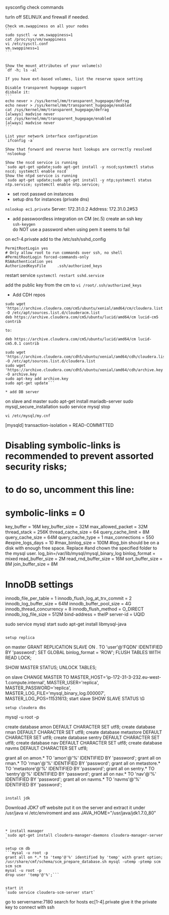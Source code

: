 sysconfig check commands

 turln off SELINUX and firewall if needed.


    Check vm.swappiness on all your nodes
    ```
    sudo sysctl -w vm.swappiness=1
    cat /proc/sys/vm/swappiness
    vi /etc/sysctl.conf
    vm.swappiness=1
    ```


    Show the mount attributes of your volume(s)
    `df -h; ls -al`

    If you have ext-based volumes, list the reserve space setting
    
    Disable transparent hugepage support
    disbale it:
    ```
    echo never > /sys/kernel/mm/transparent_hugepage/defrag
	echo never > /sys/kernel/mm/transparent_hugepage/enabled
    cat /sys/kernel/mm/transparent_hugepage/defrag
	[always] madvise never
	cat /sys/kernel/mm/transparent_hugepage/enabled
	[always] madvise never
    ```

    List your network interface configuration
    `ifconfig -a`

    Show that forward and reverse host lookups are correctly resolved
    `nslookup `

    Show the nscd service is running
    `sudo apt-get update;sudo apt-get install -y nscd;systemctl status nscd; systemctl enable nscd`
    Show the ntpd service is running
    `sudo apt-get update;sudo apt-get install -y ntp;systemctl status ntp.service; systemctl enable ntp.service; `

* set root passwd on instances
* setup dns for instances (private dns)
	
`nslookup ec1.private`
Server:		172.31.0.2
Address:	172.31.0.2#53

* add passwoordless integration
on CM (ec.5) create an ssh key  
`ssh-keygen`  
do NOT use a password when using pem it seems to fail

on ec1-4.private add to the /etc/ssh/sshd_config
```
PermitRootLogin yes
# Only allow root to run commands over ssh, no shell
#PermitRootLogin forced-commands-only
RSAAuthentication yes
AuthorizedKeysFile     .ssh/authorized_keys
```

restart service 
`systemctl restart sshd.service`

add the public key from the cm to 
`vi /root/.ssh/authorized_keys`


* Add CDH repos

```
sudo wget 'https://archive.cloudera.com/cm5/ubuntu/xenial/amd64/cm/cloudera.list' -O /etc/apt/sources.list.d/clouderacm.list
deb https://archive.cloudera.com/cm5/ubuntu/lucid/amd64/cm lucid-cm5 contrib

to:

deb https://archive.cloudera.com/cm5/ubuntu/lucid/amd64/cm lucid-cm5.0.1 contrib

sudo wget 'https://archive.cloudera.com/cdh5/ubuntu/xenial/amd64/cdh/cloudera.list' -O /etc/apt/sources.list.d/cloudera.list
sudo wget 'https://archive.cloudera.com/cdh5/ubuntu/xenial/amd64/cdh/archive.key' -O archive.key
sudo apt-key add archive.key
sudo apt-get update```

* add DB server

```
on slave and master
sudo apt-get install mariadb-server
sudo mysql_secure_installation
sudo service mysql stop
```
vi /etc/mysql/my.cnf
```
[mysqld]
transaction-isolation = READ-COMMITTED
# Disabling symbolic-links is recommended to prevent assorted security risks;
# to do so, uncomment this line:
# symbolic-links = 0
key_buffer = 16M
key_buffer_size = 32M
max_allowed_packet = 32M
thread_stack = 256K
thread_cache_size = 64
query_cache_limit = 8M
query_cache_size = 64M
query_cache_type = 1
max_connections = 550
#expire_logs_days = 10
#max_binlog_size = 100M
#log_bin should be on a disk with enough free space. Replace 
#and chown the specified folder to the mysql user.
log_bin=/var/lib/mysql/mysql_binary_log
binlog_format = mixed
read_buffer_size = 2M
read_rnd_buffer_size = 16M
sort_buffer_size = 8M
join_buffer_size = 8M
# InnoDB settings
innodb_file_per_table = 1
innodb_flush_log_at_trx_commit  = 2
innodb_log_buffer_size = 64M
innodb_buffer_pool_size = 4G
innodb_thread_concurrency = 8
innodb_flush_method = O_DIRECT
innodb_log_file_size = 512M
bind-address = theIP
server-id  = UQID

sudo service mysql start
sudo apt-get install libmysql-java
```

setup replica
```
on master
GRANT REPLICATION SLAVE ON *.* TO 'user'@'FQDN' IDENTIFIED BY 'password';
SET GLOBAL binlog_format = 'ROW';
FLUSH TABLES WITH READ LOCK;

SHOW MASTER STATUS;
UNLOCK TABLES;

on slave
CHANGE MASTER TO MASTER_HOST='ip-172-31-3-232.eu-west-1.compute.internal', MASTER_USER='replica', MASTER_PASSWORD='replica', MASTER_LOG_FILE='mysql_binary_log.000007', MASTER_LOG_POS=11531613;
start slave
SHOW SLAVE STATUS \G

```
setup cloudera dbs
```
mysql -u root -p

create database amon DEFAULT CHARACTER SET utf8;
create database rman DEFAULT CHARACTER SET utf8;
create database metastore DEFAULT CHARACTER SET utf8;
create database sentry DEFAULT CHARACTER SET utf8;
create database nav DEFAULT CHARACTER SET utf8;
create database navms DEFAULT CHARACTER SET utf8;


grant all on amon.* TO 'amon'@'%' IDENTIFIED BY 'password';
grant all on rman.* TO 'rman'@'%' IDENTIFIED BY 'password';
grant all on metastore.* TO 'metastore'@'%' IDENTIFIED BY 'password';
grant all on sentry.* TO 'sentry'@'%' IDENTIFIED BY 'password';
grant all on nav.* TO 'nav'@'%' IDENTIFIED BY 'password';
grant all on navms.* TO 'navms'@'%' IDENTIFIED BY 'password';
```

install jdk
```
Download JDK7 off website
put it on the server and extract it under /usr/java
vi /etc/enviroment and ass
JAVA_HOME="/usr/java/jdk1.7.0_80"
```


* install manager
`sudo apt-get install cloudera-manager-daemons cloudera-manager-server `

setup cm db
```mysal -u root -p
grant all on *.* to 'temp'@'%' identified by 'temp' with grant option;
/usr/share/cmf/schema/scm_prepare_database.sh mysql -utemp -ptemp scm scm scm
mysal -u root -p
drop user 'temp'@'%';```


start it
`sudo service cloudera-scm-server start`

```
go to servername:7180
search for hosts ec[1-4].private
give it the private key to connect with ssh
``` 
